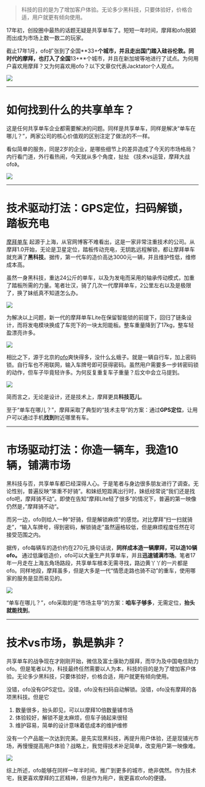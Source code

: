 > 科技的目的是为了增加客户体验。无论多少黑科技，只要体验好，价格合适，用户就更有倾向使用。

17年初，创投圈中最热的话题无疑是共享单车了。短短一年时间，摩拜和ofo脱颖而出成为市场上数一数二的玩家。

截止17年1月，ofo扩张到了全国**33+**个城市，并且走出国门踏入硅谷伦敦。同时代的摩拜，也打入了全国**13+**个城市，并且在新加坡等地进行了试点。为何用户喜欢用摩拜？又为何喜欢用ofo？以下文章仅代表Jacktator个人观点。

![](/assets/sharing-bike-banner.jpg)

---

# 如何找到什么的共享单车？

这是任何共享单车企业都需要解决的问题。同样是共享单车，同样是解决“单车在哪儿？”，两家公司的核心价值观的区别注定了做法的不一样。

看似简单的服务，同是2岁的企业，是哪些细节上的差异造成了今天的市场格局？内行看门道，外行看热闹，今天就从多个角度，扯扯 《技术vs运营，摩拜大战ofo》。

![](/assets/bike-share.jpg)

---

# 技术驱动打法：GPS定位，扫码解锁，踏板充电

[摩拜单车](http://mobike.com/cn/) 起源于上海，从官网博客不难看出，这是一家非常注重技术的公司。从摩拜1.0开始，无论是卫星定位，踏板传动充电，无钥匙远程解锁，都让摩拜单车就充满了**黑科技**。据传，第一代车的造价高达3000元一辆，并且维护性低，维修成本高。

虽然一身黑科技，重达24公斤的单车，以及为发电而采用的轴承传动模式，加重了踏板所需的力量。笔者壮汉，骑了几次一代摩拜单车，2公里左右以及是极限了，换了妹纸真不知道怎么办。

![](/assets/19c689fb2d5c4c38bfc8f50bdf2d8d35_th.jpg)

为解决以上问题，新一代的摩拜单车Lite在保留智能锁的前提下，回归了链条设计，而将发电模块换成了车兜下的一块太阳能板。整车重量降到了17kg，整车轻盈漂亮许多。

![](/assets/32d57b655fce82ba74d59672db59dec4.jpg)

相比之下，源于北京的[ofo](http://www.ofo.so/)爽快得多，没什么幺蛾子。就是一辆自行车，加上密码锁。自行车也不用联网，输入车牌号即可获得密码。虽然用户需要多一步转密码锁的动作，但车子毕竟轻许多。为何反复重复车子重量？后文中会立马提到。

![](/assets/e80461a4-cb40-11e6-96db-a1eec4097f76_1280x720.JPG)

简而言之，无论是设计，还是技术上，摩拜更具**科技范儿**。

至于“单车在哪儿？”，摩拜采取了典型的“技术主导”的方案：通过**GPS定位**，让用户可以通过手机**找到**附近哪里有车。

---

# 市场驱动打法：你造一辆车，我造10辆，铺满市场

黑科技与否，共享单车都已经深得人心。于是笔者与身边很多朋友进行了调查。无论性别，普遍反映“笨重不好骑”。和妹纸短距离出行时，妹纸经常说“我们还是找ofo吧，摩拜骑不动”。即使在告知“摩拜Lite轻了很多”的情况下，普遍的第一映像仍然是，”摩拜骑不动“。

而另一边，ofo则给人一种“好骑，但是解锁麻烦”的感觉。对比摩拜“扫一扫就骑走”，“输入车牌号，得到密码，解锁骑走”虽然逼格较低，但是麻烦程度任然在可接受范围之内。

据传，ofo每辆车的造价约在270元,换句话说，**同样成本造一辆摩拜，可以造10辆ofo。** 通过低廉低造价，ofo可以大量生产共享单车，并且**迅速铺满市场**。笔者17年一月走在上海五角场路段，共享单车根本无需寻找，路边黄丫丫的一片都是ofo。同样地段，摩拜虽多，但是大多是一代“情愿走路也骑不动”的重车，使用哪家的服务是显而易见的。

![](/assets/141304588.jpg)

“单车在哪儿？”，ofo采取的是“市场主导”的方案：**咱车子够多**，无需定位，**抬头就能找到**。

---

# 技术vs市场，孰是孰非？

共享单车的战争现在才刚刚开始，微信及富士康助力膜拜，而华为及中国电信助力ofo。但是笔者以为，科技最终任然需要以人为本，科技的目的是为了增加客户体验。无论多少黑科技，只要体验好，价格合适，用户就更有倾向使用。

没错，ofo没有GPS定位。没错，ofo没有扫码自动解锁。没错，ofo没有摩拜的各项黑科技。但是它

1. 数量很多，抬头即见，可以以摩拜10倍数量铺市场
2. 体验较好，解锁不是太麻烦，但车子骑起来很轻
3. 维护容易，简单的设计意味着低成本的维护维修

没有一个产品能一次达到完美。是先实现黑科技，再提升用户体验，还是现铺光市场，再慢慢提高用户体验？战略上，我觉得技术补足简单，改变用户第一映像难。

![](/assets/ofo.jpg)

综上所述，ofo能够在同样一年半时间，推广到更多的城市，绝非偶然。作为技术宅，我更喜欢摩拜的工匠精神，但是作为用户，我更喜欢ofo的便捷。